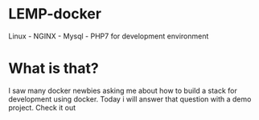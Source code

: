 # LEMP-docker
Linux - NGINX - Mysql - PHP7 for development environment

# What is that?
I saw many docker newbies asking me about how to build a stack for development using docker. 
Today i will answer that question with a demo project. Check it out
